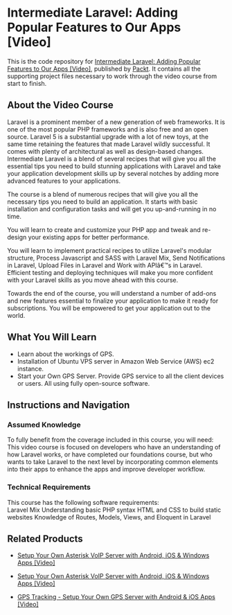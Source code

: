 # Intermediate Laravel: Adding Popular Features to Our Apps [Video]
This is the code repository for [Intermediate Laravel: Adding Popular Features to Our Apps [Video]](https://www.packtpub.com/web-development/intermediate-laravel-adding-popular-features-our-apps-video?utm_source=github&utm_medium=repository&utm_campaign=9781788477611), published by [Packt](https://www.packtpub.com/?utm_source=github). It contains all the supporting project files necessary to work through the video course from start to finish.
## About the Video Course
Laravel is a prominent member of a new generation of web frameworks. It is one of the most popular PHP frameworks and is also free and an open source. Laravel 5 is a substantial upgrade with a lot of new toys, at the same time retaining the features that made Laravel wildly successful. It comes with plenty of architectural as well as design-based changes. Intermediate Laravel is a blend of several recipes that will give you all the essential tips you need to build stunning applications with Laravel and take your application development skills up by several notches by adding more advanced features to your applications.

The course is a blend of numerous recipes that will give you all the necessary tips you need to build an application. It starts with basic installation and configuration tasks and will get you up-and-running in no time. 

You will learn to create and customize your PHP app and tweak and re-design your existing apps for better performance. 

You will learn to implement practical recipes to utilize Laravel's modular structure, Process Javascript and SASS with Laravel Mix, Send Notifications in Laravel, Upload Files in Laravel and Work with APIâ€™s in Laravel. Efficient testing and deploying techniques will make you more confident with your Laravel skills as you move ahead with this course. 

Towards the end of the course, you will understand a number of add-ons and new features essential to finalize your application to make it ready for subscriptions. You will be empowered to get your application out to the world.


<H2>What You Will Learn</H2>
<DIV class=book-info-will-learn-text>
<UL>
<LI>Learn about the workings of GPS. 
<LI>Installation of Ubuntu VPS server in Amazon Web Service (AWS) ec2 instance. 
<LI>Start your Own GPS Server. Provide GPS service to all the client devices or users. All using fully open-source software. </LI></UL></DIV>

## Instructions and Navigation
### Assumed Knowledge
To fully benefit from the coverage included in this course, you will need:<br/>
This video course is focused on developers who have an understanding of how Laravel works, or have completed our foundations course, but who wants to take Laravel to the next level by incorporating common elements into their apps to enhance the apps and improve developer workflow.
### Technical Requirements
This course has the following software requirements:<br/>
Laravel Mix
Understanding basic PHP syntax
HTML and CSS to build static websites
Knowledge of Routes, Models, Views, and Eloquent in Laravel


## Related Products
* [Setup Your Own Asterisk VoIP Server with Android, iOS & Windows Apps [Video]](https://www.packtpub.com/application-development/building-advanced-opencv3-projects-python-video?utm_source=github&utm_medium=repository&utm_campaign=9781788394291)

* [Setup Your Own Asterisk VoIP Server with Android, iOS & Windows Apps [Video]](https://www.packtpub.com/application-development/setup-your-own-asterisk-voip-server-android-ios-windows-apps-video?utm_source=github&utm_medium=repository&utm_campaign=9781838829971)

* [GPS Tracking - Setup Your Own GPS Server with Android & iOS Apps [Video]](https://www.packtpub.com/application-development/gps-tracking-setup-your-own-gps-server-android-ios-apps-video?utm_source=github&utm_medium=repository&utm_campaign=9781838828431)


